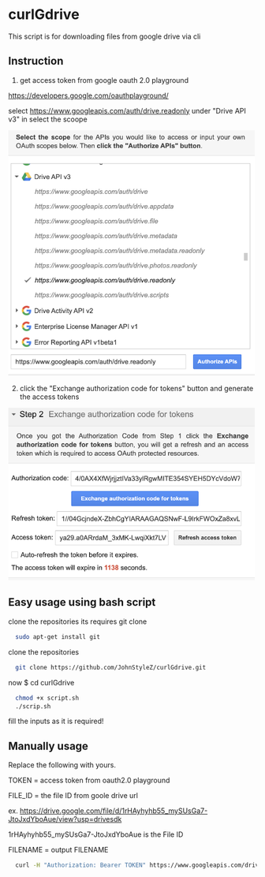 # curlGdrive

This script is for downloading files from google drive via cli

## Instruction

1. get access token from google oauth 2.0 playground

https://developers.google.com/oauthplayground/

select https://www.googleapis.com/auth/drive.readonly under "Drive API v3" in select the scoope

<img src="https://github.com/JohnStyleZ/curlGdrive/blob/main/images/apiLink.png?raw=true" width="500">

2. click the "Exchange authorization code for tokens" button and generate the access tokens

<img src="https://github.com/JohnStyleZ/curlGdrive/blob/main/images/accessToken.png?raw=true" width="500">

## Easy usage using bash script
clone the repositories its requires git clone 
```bash
  sudo apt-get install git
```
clone the repositories
```bash
  git clone https://github.com/JohnStyleZ/curlGdrive.git
```
now 
$ cd curlGdrive 
```bash
  chmod +x script.sh
  ./scrip.sh
```
fill the inputs as it is required!


## Manually usage

Replace the following with yours.

TOKEN = access token from oauth2.0 playground

FILE_ID = the file ID from goole drive url

ex. https://drive.google.com/file/d/1rHAyhyhb55_mySUsGa7-JtoJxdYboAue/view?usp=drivesdk

1rHAyhyhb55_mySUsGa7-JtoJxdYboAue is the File ID

FILENAME = output FILENAME
```bash
  curl -H "Authorization: Bearer TOKEN" https://www.googleapis.com/drive/v3/files/FILE_ID?alt=media -o FILENAME 
```

  

